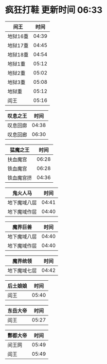 # 疯狂打鞋 更新时间 06:33

| 间王   | 时间    |
|--------|-------|
| 地狱16重 | 04:39 |
| 地狱17重 | 04:45 |
| 地狱18重 | 04:54 |
| 地狱1重 | 05:12 |
| 地狱2重 | 05:02 |
| 地狱3重 | 05:08 |
| 地狱重 | 05:12 |
| 阎王 | 05:16 |

| 叹息之王   | 时间    |
|--------|-------|
| 叹息回廓 | 04:38 |
| 叹息回廊 | 06:30 |

| 猛魔之王   | 时间    |
|--------|-------|
| 扶血魔宫 | 06:28 |
| 铁血魔宫 | 06:28 |
| 铁血魔宫挤 | 04:36 |

| 鬼火人马   | 时间    |
|--------|-------|
| 地下魔域八层 | 04:41 |
| 地下魔域作层 | 04:40 |

| 魔界巨兽   | 时间    |
|--------|-------|
| 地下魔域八层 | 04:40 |
| 地下魔域作层 | 04:40 |

| 魔界统领   | 时间    |
|--------|-------|
| 地下魔域七层 | 04:42 |

| 后土娘娘   | 时间    |
|--------|-------|
| 阎王 | 05:40 |

| 东岳大帝   | 时间    |
|--------|-------|
| 阎王 | 05:27 |

| 酆都大帝   | 时间    |
|--------|-------|
| 间王网 | 05:49 |
| 阎王 | 05:49 |